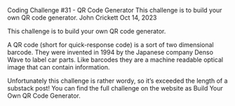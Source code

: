 Coding Challenge #31 - QR Code Generator
This challenge is to build your own QR code generator.
John Crickett
Oct 14, 2023

This challenge is to build your own QR code generator.

A QR code (short for quick-response code) is a sort of two dimensional barcode. They were invented in 1994 by the Japanese company Denso Wave to label car parts. Like barcodes they are a machine readable optical image that can contain information.

Unfortunately this challenge is rather wordy, so it’s exceeded the length of a substack post! You can find the full challenge on the website as Build Your Own QR Code Generator.